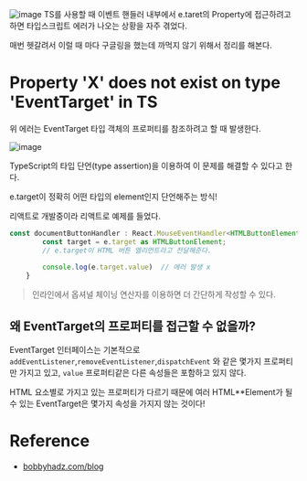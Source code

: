 ![image](https://github.com/dnrgus1127/TIL/assets/65962363/5a7571f1-44e8-404c-9bf7-11d6d2e9bb11)
TS를 사용할 때 이벤트 핸들러 내부에서 e.taret의 Property에 접근하려고 하면 타입스크립트 에러가 나오는 상황을 자주 겪었다.

매번 헷갈려서 이럴 때 마다 구글링을 했는데 까먹지 않기 위해서 정리를 해본다.

# Property 'X' does not exist on type 'EventTarget' in TS
위 에러는 EventTarget 타입 객체의 프로퍼티를 참조하려고 할 때 발생한다.

![image](https://github.com/dnrgus1127/TIL/assets/65962363/5957212e-5388-4562-a8eb-65b46872131e)

TypeScript의 타입 단언(type assertion)을 이용하여 이 문제를 해결할 수 있다고 한다.

e.target이 정확히 어떤 타입의 element인지 단언해주는 방식!

리액트로 개발중이라 리액트로 예제를 들었다.
```jsx
const documentButtonHandler : React.MouseEventHandler<HTMLButtonElement> = (e :React.MouseEvent<HTMLButtonElement> ) => {
        const target = e.target as HTMLButtonElement;
        // e.target이 HTML 버튼 엘리먼트라고 전달해준다.
        
        console.log(e.target.value)  // 에러 발생 x
    }
```

> 인라인에서 옵셔널 체이닝 연산자를 이용하면 더 간단하게 작성할 수 있다.

## 왜 EventTarget의 프로퍼티를 접근할 수 없을까?
EventTarget 인터페이스는 기본적으로 `addEventListener`,`removeEventListener`,`dispatchEvent` 와 같은 몇가지 프로퍼티만 가지고 있고,
`value` 프로퍼티같은 다른 속성들은 포함하고 있지 않다.

HTML 요소별로 가지고 있는 프로퍼티가 다르기 때문에 여러 HTML**Element가 될 수 있는 EventTarget은 몇가지 속성을 가지지 않는 것이다!


# Reference
- [bobbyhadz.com/blog](https://bobbyhadz.com/blog/typescript-property-value-not-exist-type-eventtarget)



